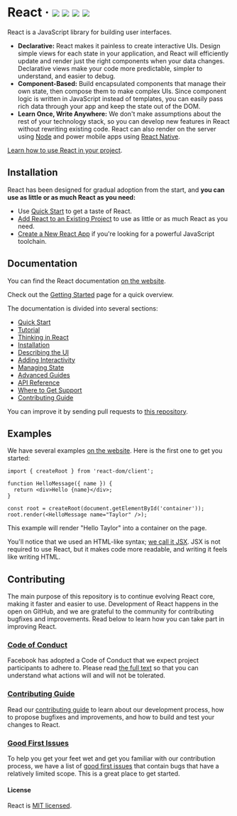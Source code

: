 # React · [![](https://camo.githubusercontent.com/2bb6ac78e5a9f4f688a6a066cc71b62012101802fcdb478e6e4c6b6ec75dc694/68747470733a2f2f696d672e736869656c64732e696f2f62616467652f6c6963656e73652d4d49542d626c75652e737667)]() [![](https://camo.githubusercontent.com/2e2d5fd984e271fbb2983f4a376743fb647e51d2685566e1d4d136edec375307/68747470733a2f2f696d672e736869656c64732e696f2f6e706d2f762f72656163742e7376673f7374796c653d666c6174)]() [![](https://camo.githubusercontent.com/78938030e9231a1ac37038be4ba50d8dea8b2863a7619fe36be049aad5076056/68747470733a2f2f636972636c6563692e636f6d2f67682f66616365626f6f6b2f72656163742e7376673f7374796c653d736869656c64)]() [![](https://camo.githubusercontent.com/7f745fb7dd2a22f68fe03adcdb977963ada4c8265675e572c629b29b9b34af2b/68747470733a2f2f696d672e736869656c64732e696f2f62616467652f5052732d77656c636f6d652d627269676874677265656e2e737667)]()

React is a JavaScript library for building user interfaces.

* **Declarative:** React makes it painless to create interactive UIs. Design simple views for each state in your application, and React will efficiently update and render just the right components when your data changes. Declarative views make your code more predictable, simpler to understand, and easier to debug.
* **Component-Based:** Build encapsulated components that manage their own state, then compose them to make complex UIs. Since component logic is written in JavaScript instead of templates, you can easily pass rich data through your app and keep the state out of the DOM.
* **Learn Once, Write Anywhere:** We don't make assumptions about the rest of your technology stack, so you can develop new features in React without rewriting existing code. React can also render on the server using [Node](https://nodejs.org/en) and power mobile apps using [React Native](https://reactnative.dev/).

[Learn how to use React in your project](https://react.dev/learn).

## Installation
React has been designed for gradual adoption from the start, and **you can use as little or as much React as you need:**

* Use [Quick Start]() to get a taste of React.
* [Add React to an Existing Project]() to use as little or as much React as you need.
* [Create a New React App]() if you're looking for a powerful JavaScript toolchain.

## Documentation
You can find the React documentation [on the website]().

Check out the [Getting Started]() page for a quick overview.

The documentation is divided into several sections:

* [Quick Start]()
* [Tutorial]()
* [Thinking in React]()
* [Installation]()
* [Describing the UI]()
* [Adding Interactivity]()
* [Managing State]()
* [Advanced Guides]()
* [API Reference]()
* [Where to Get Support]()
* [Contributing Guide]()

You can improve it by sending pull requests to [this repository]().

## Examples
We have several examples [on the website](). Here is the first one to get you started:

```
import { createRoot } from 'react-dom/client';

function HelloMessage({ name }) {
  return <div>Hello {name}</div>;
}

const root = createRoot(document.getElementById('container'));
root.render(<HelloMessage name="Taylor" />); 
```
This example will render "Hello Taylor" into a container on the page.

You'll notice that we used an HTML-like syntax; [we call it JSX](). JSX is not required to use React, but it makes code more readable, and writing it feels like writing HTML.

## Contributing
The main purpose of this repository is to continue evolving React core, making it faster and easier to use. Development of React happens in the open on GitHub, and we are grateful to the community for contributing bugfixes and improvements. Read below to learn how you can take part in improving React.

### [Code of Conduct]()
Facebook has adopted a Code of Conduct that we expect project participants to adhere to. Please read [the full text]() so that you can understand what actions will and will not be tolerated.

### [Contributing Guide]()
Read our [contributing guide]() to learn about our development process, how to propose bugfixes and improvements, and how to build and test your changes to React.

### [Good First Issues]()
To help you get your feet wet and get you familiar with our contribution process, we have a list of [good first issues]() that contain bugs that have a relatively limited scope. This is a great place to get started.

#### License
React is [MIT licensed]().